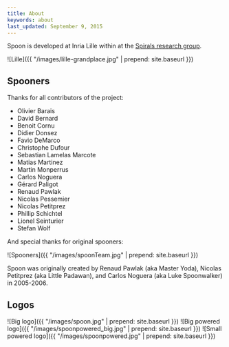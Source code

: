 ```yaml
---
title: About
keywords: about
last_updated: September 9, 2015
---
```


Spoon is developed at Inria Lille within at the [Spirals research group](https://team.inria.fr/spirals/).

![Lille]({{ "/images/lille-grandplace.jpg" | prepend: site.baseurl }})

## Spooners

Thanks for all contributors of the project:

* Olivier Barais
* David Bernard
* Benoit Cornu
* Didier Donsez
* Favio DeMarco
* Christophe Dufour
* Sebastian Lamelas Marcote
* Matias Martinez
* Martin Monperrus
* Carlos Noguera
* Gérard Paligot
* Renaud Pawlak
* Nicolas Pessemier
* Nicolas Petitprez
* Phillip Schichtel
* Lionel Seinturier
* Stefan Wolf

And special thanks for original spooners:

![Spooners]({{ "/images/spoonTeam.jpg" | prepend: site.baseurl }})

Spoon was originally created by Renaud Pawlak (aka Master Yoda), Nicolas Petitprez (aka Little Padawan), and Carlos Noguera (aka Luke Spoonwalker) in 2005-2006.

## Logos

![Big logo]({{ "/images/spoon.jpg" | prepend: site.baseurl }})
![Big powered logo]({{ "/images/spoonpowered_big.jpg" | prepend: site.baseurl }})
![Small powered logo]({{ "/images/spoonpowered.jpg" | prepend: site.baseurl }})
